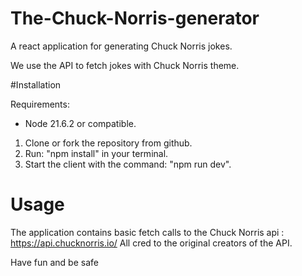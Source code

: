 # The-Chuck-Norris-generator
A react application for generating Chuck Norris jokes.

We use the API to fetch jokes with Chuck Norris theme.

#Installation

Requirements: 
- Node 21.6.2 or compatible.

1. Clone or fork the repository from github.
2. Run: "npm install" in your terminal.
3. Start the client with the command: "npm run dev".

# Usage

The application contains basic fetch calls to the Chuck Norris api : https://api.chucknorris.io/ 
All cred to the original creators of the API. 

Have fun and be safe